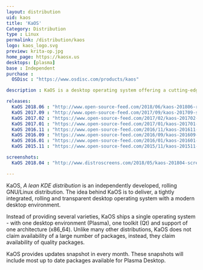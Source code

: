 ```yaml
---
layout: distribution
uid: kaos
title: 'KaOS'
Category: Distribution
type : Linux
permalink: /distribution/kaos
logo: kaos_logo.svg
preview: krita-op.jpg
home_page: https://kaosx.us
desktops: [plasma]
base : Independent
purchase :
  OSDisc : "https://www.osdisc.com/products/kaos"

description : KaOS is a desktop operating system offering a cutting-edge Plasma experience. It follows a rolling release model and helps users to stay updated.

releases:
  KaOS 2018.06 : "http://www.open-source-feed.com/2018/06/kaos-201806-released-with-plasma-5131.html"
  KaOS 2017.09 : "http://www.open-source-feed.com/2017/09/kaos-201709-snapshot-released-with.html"
  KaOS 2017.02 : "https://www.open-source-feed.com/2017/02/kaos-201702-snapshot-released-with.html"
  KaOS 2017.01 : "https://www.open-source-feed.com/2017/01/kaos-201701-released-with-fresh-look.html"
  KaOS 2016.11 : "https://www.open-source-feed.com/2016/11/kaos-201611-released-with-plasma-583.html"
  KaOS 2016.09 : "https://www.open-source-feed.com/2016/09/kaos-201609-released-with-latest-kde.html"
  KaOS 2016.01 : "https://www.open-source-feed.com/2016/01/kaos-201601-released.html"
  KaOS 2015.11 : "https://www.open-source-feed.com/2015/11/kaos-201511-is-available-now.html"

screenshots:
  KaOS 2018.04 : "http://www.distroscreens.com/2018/05/kaos-201804-screenshots.html"

---
```


KaOS, *A lean KDE distribution* is an independently developed, rolling GNU/Linux distribution. The idea behind KaOS is to deliver, a tightly integrated, rolling and transparent desktop operating system with a modern desktop environment.

Instead of providing several varieties, KaOS ships a single operating system - with one desktop environment (Plasma), one toolkit (Qt) and support of one architecture (x86_64). Unlike many other distributions, KaOS does not claim availability of a large number of packages, instead, they claim availability of quality packages.

KaOS provides updates snapshot in every month. These snapshots will include most up to date packages available for Plasma Desktop.